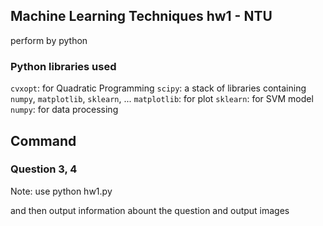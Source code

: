 ## Machine Learning Techniques hw1 - NTU

perform by python


### Python libraries used
`cvxopt`: for Quadratic Programming
`scipy`: a stack of libraries containing `numpy`, `matplotlib`, `sklearn`, ...
`matplotlib`: for plot
`sklearn`: for SVM model
`numpy`: for data processing

## Command
### Question 3, 4
Note: use
python hw1.py

and then output information abount the question and output images